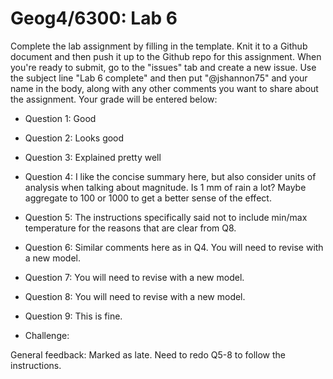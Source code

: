 # Geog4/6300: Lab 6

Complete the lab assignment by filling in the template. Knit it to a Github document and then push it up to the Github repo for this assignment. When you're ready to submit, go to the "issues" tab and create a new issue. Use the subject line "Lab 6 complete" and then put "@jshannon75" and your name in the body, along with any other comments you want to share about the assignment. Your grade will be entered below:

* Question 1: Good<p>
* Question 2: Looks good<p>
* Question 3: Explained pretty well<p>
* Question 4: I like the concise summary here, but also consider units of analysis when talking about magnitude. Is 1 mm of rain a lot? Maybe aggregate to 100 or 1000 to get a better sense of the effect.<p>
* Question 5: The instructions specifically said not to include min/max temperature for the reasons that are clear from Q8.<p>
* Question 6: Similar comments here as in Q4. You will need to revise with a new model.<p>
* Question 7: You will need to revise with a new model.<p>
* Question 8: You will need to revise with a new model.<p>
* Question 9: This is fine.<p>

* Challenge:<p>
<p>
General feedback: Marked as late. Need to redo Q5-8 to follow the instructions.
